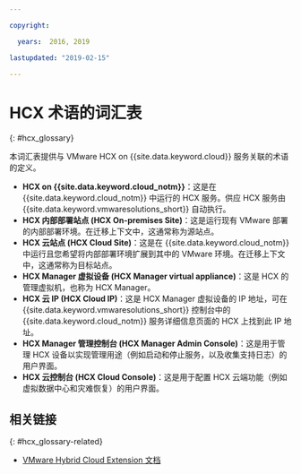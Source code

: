 ```yaml
---

copyright:

  years:  2016, 2019

lastupdated: "2019-02-15"

---
```


# HCX 术语的词汇表
{: #hcx_glossary}

本词汇表提供与 VMware HCX on {{site.data.keyword.cloud}} 服务关联的术语的定义。

* **HCX on {{site.data.keyword.cloud_notm}}**：这是在 {{site.data.keyword.cloud_notm}} 中运行的 HCX 服务。供应 HCX 服务由 {{site.data.keyword.vmwaresolutions_short}} 自动执行。
* **HCX 内部部署站点 (HCX On-premises Site)**：这是运行现有 VMware 部署的内部部署环境。在迁移上下文中，这通常称为源站点。
* **HCX 云站点 (HCX Cloud Site)**：这是在 {{site.data.keyword.cloud_notm}} 中运行且您希望将内部部署环境扩展到其中的 VMware 环境。在迁移上下文中，这通常称为目标站点。
* **HCX Manager 虚拟设备 (HCX Manager virtual appliance)**：这是 HCX 的管理虚拟机，也称为 HCX Manager。
* **HCX 云 IP (HCX Cloud IP)**：这是 HCX Manager 虚拟设备的 IP 地址，可在 {{site.data.keyword.vmwaresolutions_short}} 控制台中的 {{site.data.keyword.cloud_notm}} 服务详细信息页面的 HCX 上找到此 IP 地址。
* **HCX Manager 管理控制台 (HCX Manager Admin Console)**：这是用于管理 HCX 设备以实现管理用途（例如启动和停止服务，以及收集支持日志）的用户界面。
* **HCX 云控制台 (HCX Cloud Console)**：这是用于配置 HCX 云端功能（例如虚拟数据中心和灾难恢复）的用户界面。

## 相关链接
{: #hcx_glossary-related}

* [VMware Hybrid Cloud Extension 文档](https://cloud.vmware.com/vmware-hcx/resources)
